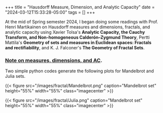 +++
title = "Hausdorff Measure, Dimension, and Analytic Capacity"
date = "2024-03-12T15:33:28-05:00"
tags = []
+++

At the mid of Spring semester 2024, I began doing some readings with 
Prof. Henri Martikainen on Hausdorff measures and dimensions, fractals, and analytic capacity using Xavier Tolsa's **Analytic Capacity, the Cauchy Transform, and Non-homogeneous Calderón–Zygmund Theory**, Pertti Mattila's **Geometry of sets and measures in Euclidean spaces: Fractals and rectifiability**, and K. J. Falconer's **The Geometry of Fractal Sets**. 

### [Note on measures, dimensions, and AC](/pdfs/Analytic_Capacity.pdf).

Two simple python codes generate the following plots for Mandelbrot and Julia sets.

{{< figure src="/images/fractal/Mandelbrot.png" caption="Mandelbrot set" height="55%" width="55%" class="imagecenter" >}}

{{< figure src="/images/fractal/Julia.png" caption="Mandelbrot set" height="55%" width="55%" class="imagecenter" >}}


